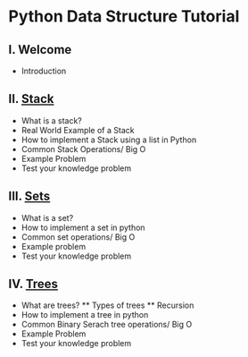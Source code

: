 # Python Data Structure Tutorial

## I. Welcome
* Introduction

## II. [Stack](https://github.com/Tskalka/DataStructureTutorial/blob/main/1-Stacks.md)
* What is a stack?
* Real World Example of a Stack
* How to implement a Stack using a list in Python
* Common Stack Operations/ Big O
* Example Problem
* Test your knowledge problem
 
## III. [Sets](https://github.com/Tskalka/DataStructureTutorial/blob/main/2-Sets.md)
* What is a set?
* How to implement a set in python
* Common set operations/ Big O
* Example problem
* Test your knowledge problem

## IV. [Trees](https://github.com/Tskalka/DataStructureTutorial/blob/main/3-Trees.md)
* What are trees?
** Types of trees
** Recursion
* How to implement a tree in python
* Common Binary Serach tree operations/ Big O
* Example Problem
* Test your knowledge problem
